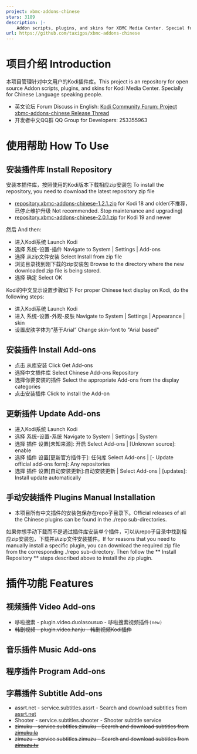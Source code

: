 ```yaml
---
project: xbmc-addons-chinese
stars: 3189
description: |-
    Addon scripts, plugins, and skins for XBMC Media Center. Special for chinese laguage.
url: https://github.com/taxigps/xbmc-addons-chinese
---
```


# 项目介绍 Introduction

本项目管理针对中文用户的Kodi插件库。This project is an repository for open source Addon scripts, plugins, and skins for Kodi Media Center. Specially for Chinese Language speaking people.

* 英文论坛 Forum Discuss in English: [Kodi Community Forum: Project xbmc-addons-chinese Release Thread][1]
* 开发者中文QQ群 QQ Group for Developers: 253355963

# 使用帮助 How To Use

## 安装插件库 Install Repository

安装本插件库，按照使用的Kodi版本下载相应zip安装包 To install the repository, you need to download the latest repository zip file
* [repository.xbmc-addons-chinese-1.2.1.zip][2] for Kodi 18 and older(不推荐，已停止维护升级 Not recommended. Stop maintenance and upgrading)
* [repository.xbmc-addons-chinese-2.0.1.zip][3] for Kodi 19 and newer

然后 And then:
* 进入Kodi系统 Launch Kodi
* 选择 系统-设置-插件 Navigate to System | Settings | Add-ons
* 选择 从zip文件安装 Select Install from zip file
* 浏览目录找到刚下载的zip安装包 Browse to the directory where the new downloaded zip file is being stored.
* 选择 确定 Select OK

Kodi的中文显示设置步骤如下 For proper Chinese text display on Kodi, do the following steps:
* 进入Kodi系统 Launch Kodi
* 进入 系统-设置-外观-皮肤 Navigate to System | Settings | Appearance | skin
* 设置皮肤字体为“基于Arial” Change skin-font to "Arial based"

## 安装插件 Install Add-ons

* 点击 从库安装 Click Get Add-ons
* 选择中文插件库 Select Chinese Add-ons Repository
* 选择你要安装的插件 Select the appropriate Add-ons from the display categories
* 点击安装插件 Click to install the Add-on

## 更新插件 Update Add-ons

* 进入Kodi系统 Launch Kodi
* 选择 系统-设置-系统 Navigate to System | Settings | System
* 选择 插件 设置[未知来源]: 开启 Select Add-ons | [Unknown source]: enable 
* 选择 插件 设置[更新官方插件于]: 任何库  Select Add-ons | [- Update official add-ons form]: Any repositories
* 选择 插件 设置[自动安装更新]:自动安装更新 | Select Add-ons | [updates]: Install update automatically


## 手动安装插件 Plugins Manual Installation

* 本项目所有中文插件的安装包保存在repo子目录下。Official releases of all the Chinese plugins can be found in the ./repo sub-directories.

如果你想手动下载而不是通过插件库安装单个插件，可以从repo子目录中找到相应zip安装包，下载并从zip文件安装插件。If for reasons that you need to manually install a specific plugin, you can download the required zip file from the corresponding ./repo sub-directory. Then follow the ** Install Repository ** steps described above to install the zip plugin. 

# 插件功能 Features

## 视频插件 Video Add-ons

* 哆啦搜索 - plugin.video.duolasousuo - 哆啦搜索视频插件`(new)`
* <strike>韩剧视频 - plugin.video.hanju - 韩剧视频Kodi插件</strike>

## 音乐插件 Music Add-ons


## 程序插件 Program Add-ons


## 字幕插件 Subtitle Add-ons

* assrt.net - service.subtitles.assrt - Search and download subtitles from [assrt.net](https://assrt.net/)
* Shooter - service.subtitles.shooter - Shooter subtitle service
* <strike>zimuku - service.subtitles.zimuku - Search and download subtitles from [zimuku.la](http://www.zimuku.la)</strike>
* <strike>zimuzu - service.subtitles.zimuzu - Search and download subtitles from [zimuzu.tv](http://www.zimuzu.tv)</strike>

[1]: https://forum.kodi.tv/showthread.php?tid=64250
[2]: https://github.com/taxigps/xbmc-addons-chinese/raw/master/repo/repository.xbmc-addons-chinese/repository.xbmc-addons-chinese-1.2.1.zip
[3]: https://github.com/taxigps/xbmc-addons-chinese/raw/matrix/repo/repository.xbmc-addons-chinese/repository.xbmc-addons-chinese-2.0.1.zip




